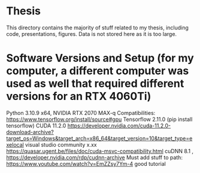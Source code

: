 # Thesis
This directory contains the majority of stuff related to my thesis, including code, presentations, figures. Data is not stored here as it is too large.

# Software Versions and Setup (for my computer, a different computer was used as well that required different versions for an RTX 4060Ti)
Python 3.10.9
x64, NVIDIA RTX 2070 MAX-q
Compatibilities: 			https://www.tensorflow.org/install/source#gpu
Tensorflow 2.11.0       		(pip install tensorflow) 
CUDA 11.2.0 				https://developer.nvidia.com/cuda-11.2.0-download-archive?target_os=Windows&target_arch=x86_64&target_version=10&target_type=exelocal
visual studio community x.xx		https://quasar.ugent.be/files/doc/cuda-msvc-compatibility.html
cuDNN 8.1 ,     			https://developer.nvidia.com/rdp/cudnn-archive
Must add stuff to path: https://www.youtube.com/watch?v=EmZZsy7Ym-4 good tutorial
